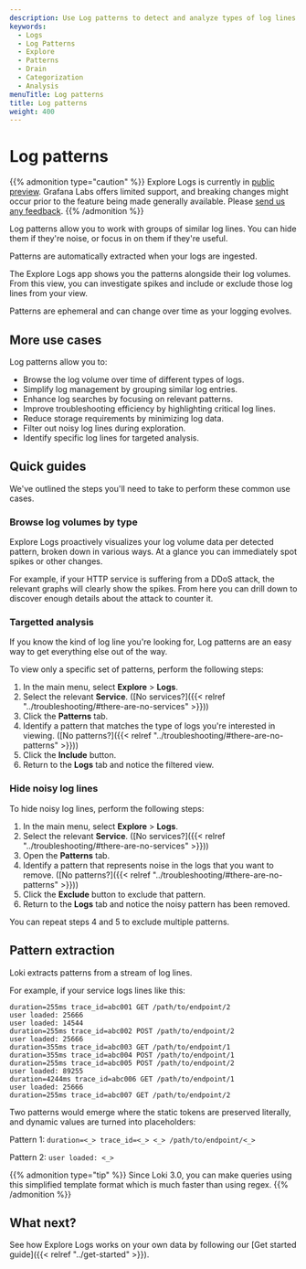```yaml
---
description: Use Log patterns to detect and analyze types of log lines.
keywords:
  - Logs
  - Log Patterns
  - Explore
  - Patterns
  - Drain
  - Categorization
  - Analysis
menuTitle: Log patterns
title: Log patterns
weight: 400
---
```


# Log patterns

{{% admonition type="caution" %}}
Explore Logs is currently in [public preview](/docs/release-life-cycle/). Grafana Labs offers limited support, and breaking changes might occur prior to the feature being made generally available.
Please [send us any feedback](https://forms.gle/1sYWCTPvD72T1dPH9).
{{% /admonition %}}

Log patterns allow you to work with groups of similar log lines. You can hide them if they're noise, or focus in on them if they're useful.

Patterns are automatically extracted when your logs are ingested.

The Explore Logs app shows you the patterns alongside their log volumes. From this view, you can investigate spikes and include or exclude those log lines from your view.

Patterns are ephemeral and can change over time as your logging evolves.

## More use cases

Log patterns allow you to:

* Browse the log volume over time of different types of logs.
* Simplify log management by grouping similar log entries.
* Enhance log searches by focusing on relevant patterns.
* Improve troubleshooting efficiency by highlighting critical log lines.
* Reduce storage requirements by minimizing log data.
* Filter out noisy log lines during exploration.
* Identify specific log lines for targeted analysis.

## Quick guides

We've outlined the steps you'll need to take to perform these common use cases.

### Browse log volumes by type

Explore Logs proactively visualizes your log volume data per detected pattern, broken down in various ways. At a glance you can immediately spot spikes or other changes.

For example, if your HTTP service is suffering from a DDoS attack, the relevant graphs will clearly show the spikes. From here you can drill down to discover enough details about the attack to counter it.

### Targetted analysis

If you know the kind of log line you're looking for, Log patterns are an easy way to get everything else out of the way.

To view only a specific set of patterns, perform the following steps:

1. In the main menu, select **Explore** > **Logs**.
2. Select the relevant **Service**. ([No services?]({{< relref "../troubleshooting/#there-are-no-services" >}}))
3. Click the **Patterns** tab.
4. Identify a pattern that matches the type of logs you're interested in viewing. ([No patterns?]({{< relref "../troubleshooting/#there-are-no-patterns" >}}))
5. Click the **Include** button.
6. Return to the **Logs** tab and notice the filtered view.

### Hide noisy log lines

To hide noisy log lines, perform the following steps:

1. In the main menu, select **Explore** > **Logs**.
2. Select the relevant **Service**. ([No services?]({{< relref "../troubleshooting/#there-are-no-services" >}}))
3. Open the **Patterns** tab.
4. Identify a pattern that represents noise in the logs that you want to remove. ([No patterns?]({{< relref "../troubleshooting/#there-are-no-patterns" >}}))
5. Click the **Exclude** button to exclude that pattern.
6. Return to the **Logs** tab and notice the noisy pattern has been removed.

You can repeat steps 4 and 5 to exclude multiple patterns.

## Pattern extraction

Loki extracts patterns from a stream of log lines.

For example, if your service logs lines like this:

```
duration=255ms trace_id=abc001 GET /path/to/endpoint/2
user loaded: 25666
user loaded: 14544
duration=255ms trace_id=abc002 POST /path/to/endpoint/2
user loaded: 25666
duration=355ms trace_id=abc003 GET /path/to/endpoint/1
duration=355ms trace_id=abc004 POST /path/to/endpoint/1
duration=255ms trace_id=abc005 POST /path/to/endpoint/2
user loaded: 89255
duration=4244ms trace_id=abc006 GET /path/to/endpoint/1
user loaded: 25666
duration=255ms trace_id=abc007 GET /path/to/endpoint/2
```

Two patterns would emerge where the static tokens are preserved literally, and dynamic values are turned into placeholders:

Pattern 1: `duration=<_> trace_id=<_> <_> /path/to/endpoint/<_>`

Pattern 2: `user loaded: <_>`

{{% admonition type="tip" %}}
Since Loki 3.0, you can make queries using this simplified template format which is much faster than using regex.
{{% /admonition %}}

## What next?

See how Explore Logs works on your own data by following our [Get started guide]({{< relref "../get-started" >}}).
